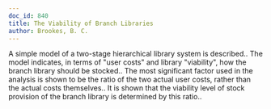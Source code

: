 ```yaml
---
doc_id: 840
title: The Viability of Branch Libraries
author: Brookes, B. C.
---
```


A simple model of a two-stage hierarchical library system is described.. The
model indicates, in terms of "user costs" and library "viability", how the 
branch library should be stocked.. The most significant factor used in the 
analysis is shown to be the ratio of the two actual user costs, rather than the 
actual costs themselves.. It is shown that the viability level of stock 
provision of the branch library is determined by this ratio..